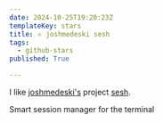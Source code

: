 ```yaml
---
date: 2024-10-25T19:20:23Z
templateKey: stars
title: ⭐ joshmedeski sesh
tags:
  - github-stars
published: True

---
```


I like [joshmedeski's](https://github.com/joshmedeski) project [sesh](https://github.com/joshmedeski/sesh).

Smart session manager for the terminal
